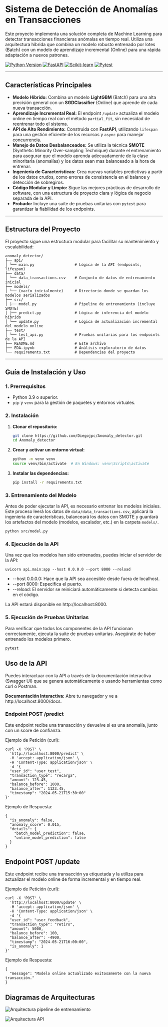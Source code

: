 # Sistema de Detección de Anomalías en Transacciones

Este proyecto implementa una solución completa de Machine Learning para detectar transacciones financieras anómalas en tiempo real. Utiliza una arquitectura híbrida que combina un modelo robusto entrenado por lotes (Batch) con un modelo de aprendizaje incremental (Online) para una rápida adaptación a nuevos patrones.

[![Python Version](https://img.shields.io/badge/python-3.9%2B-blue.svg)](https://www.python.org/)
[![FastAPI](https://img.shields.io/badge/FastAPI-0.100%2B-green.svg)](https://fastapi.tiangolo.com/)
[![Scikit-learn](https://img.shields.io/badge/scikit--learn-1.3%2B-orange.svg)](https://scikit-learn.org/)
[![Pytest](https://img.shields.io/badge/tested%20with-pytest-red.svg)](https://docs.pytest.org/en/latest/)

---

## Características Principales

-   **Modelo Híbrido:** Combina un modelo **LightGBM** (Batch) para una alta precisión general con un **SGDClassifier** (Online) que aprende de cada nueva transacción.
-   **Aprendizaje Incremental Real:** El endpoint `/update` actualiza el modelo online en tiempo real con el método `partial_fit`, sin necesidad de reentrenar todo el sistema.
-   **API de Alto Rendimiento:** Construida con **FastAPI**, utilizando `lifespan` para una gestión eficiente de los recursos y `async` para manejar concurrencia.
-   **Manejo de Datos Desbalanceados:** Se utiliza la técnica **SMOTE** (Synthetic Minority Over-sampling Technique) durante el entrenamiento para asegurar que el modelo aprenda adecuadamente de la clase minoritaria (anomalías) y los datos sean mas balanceado a la hora de entrenar.
-   **Ingeniería de Características:** Crea nuevas variables predictivas a partir de los datos crudos, como errores de consistencia en el balance y detección de sobregiros.
-   **Código Modular y Limpio:** Sigue las mejores prácticas de desarrollo de software, con una estructura de proyecto clara y lógica de negocio separada de la API.
-   **Probado:** Incluye una suite de pruebas unitarias con `pytest` para garantizar la fiabilidad de los endpoints.

---

## Estructura del Proyecto

El proyecto sigue una estructura modular para facilitar su mantenimiento y escalabilidad:

```
anomaly_detector/
├── api/
│ └── main.py                  # Lógica de la API (endpoints, lifespan)
├── data/
│ └── data_transactions.csv    # Conjunto de datos de entrenamiento inicial
├── models/
│ └── (vacío inicialmente)     # Directorio donde se guardan los modelos serializados
├── src/
│ ├── model.py                 # Pipeline de entrenamiento (incluye SMOTE)
│ ├── predict.py               # Lógica de inferencia del modelo híbrido
│ └── update.py                # Lógica de actualización incremental del modelo online
├── test/
│ └── test_api.py              # Pruebas unitarias para los endpoints de la API
├── README.md                  # Este archivo
├── EDA.ipynb                  # Análisis exploratorio de datos
└── requirements.txt           # Dependencias del proyecto
```

---

## Guía de Instalación y Uso

### 1. Prerrequisitos

-   Python 3.9 o superior.
-   `pip` y `venv` para la gestión de paquetes y entornos virtuales.

### 2. Instalación

1.  **Clonar el repositorio:**
    ```bash
    git clone https://github.com/Diegojpc/Anomaly_detector.git
    cd Anomaly_detector
    ```

2.  **Crear y activar un entorno virtual:**
    ```bash
    python -m venv venv
    source venv/bin/activate  # En Windows: venv\Scripts\activate
    ```

3.  **Instalar las dependencias:**
    ```bash
    pip install -r requirements.txt
    ```

### 3. Entrenamiento del Modelo

Antes de poder ejecutar la API, es necesario entrenar los modelos iniciales. Este proceso leerá los datos de `data/data_transactions.csv`, aplicará la ingeniería de características, balanceará los datos con SMOTE y guardará los artefactos del modelo (modelos, escalador, etc.) en la carpeta `models/`.

```bash
python src/model.py
```

### 4. Ejecución de la API

Una vez que los modelos han sido entrenados, puedes iniciar el servidor de la API:

```
uvicorn api.main:app --host 0.0.0.0 --port 8000 --reload
```

- --host 0.0.0.0: Hace que la API sea accesible desde fuera de localhost.
- --port 8000: Especifica el puerto.
- --reload: El servidor se reiniciará automáticamente si detecta cambios en el código.

La API estará disponible en http://localhost:8000.

### 5. Ejecución de Pruebas Unitarias

Para verificar que todos los componentes de la API funcionan correctamente, ejecuta la suite de pruebas unitarias. Asegúrate de haber entrenado los modelos primero.

```
pytest
```

## Uso de la API

Puedes interactuar con la API a través de la documentación interactiva (Swagger UI) que se genera automáticamente o usando herramientas como curl o Postman.

**Documentación Interactiva:** Abre tu navegador y ve a http://localhost:8000/docs.

### Endpoint POST /predict

Este endpoint recibe una transacción y devuelve si es una anomalía, junto con un score de confianza.

Ejemplo de Petición (curl):

```
curl -X 'POST' \
  'http://localhost:8000/predict' \
  -H 'accept: application/json' \
  -H 'Content-Type: application/json' \
  -d '{
  "user_id": "user_test",
  "transaction_type": "recarga",
  "amount": 123.45,
  "balance_before": 1000,
  "balance_after": 1123.45,
  "timestamp": "2024-05-21T15:30:00"
}'
```

Ejemplo de Respuesta:

```
{
  "is_anomaly": false,
  "anomaly_score": 0.015,
  "details": {
    "batch_model_prediction": false,
    "online_model_prediction": false
  }
}
```

##  Endpoint POST /update

Este endpoint recibe una transacción ya etiquetada y la utiliza para actualizar el modelo online de forma incremental y en tiempo real.

Ejemplo de Petición (curl):

```
curl -X 'POST' \
  'http://localhost:8000/update' \
  -H 'accept: application/json' \
  -H 'Content-Type: application/json' \
  -d '{
  "user_id": "user_feedback",
  "transaction_type": "retiro",
  "amount": 5000,
  "balance_before": 100,
  "balance_after": -4900,
  "timestamp": "2024-05-21T16:00:00",
  "is_anomaly": 1
}'
```

Ejemplo de Respuesta:

```
{
  "message": "Modelo online actualizado exitosamente con la nueva transacción."
}
```

## Diagramas de Arquitecturas

![Arquitectura pipeline de entrenamiento](images/arq1.png)

![Arquitectura API](images/arq2.png)

